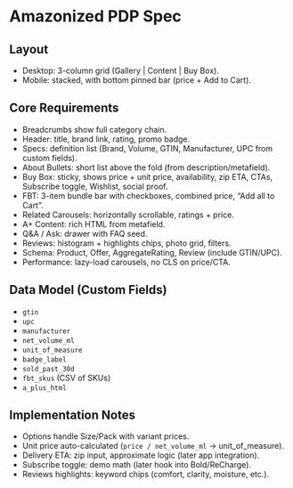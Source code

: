 # Amazonized PDP Spec

## Layout
- Desktop: 3-column grid (Gallery | Content | Buy Box).
- Mobile: stacked, with bottom pinned bar (price + Add to Cart).

## Core Requirements
- Breadcrumbs show full category chain.
- Header: title, brand link, rating, promo badge.
- Specs: definition list (Brand, Volume, GTIN, Manufacturer, UPC from custom fields).
- About Bullets: short list above the fold (from description/metafield).
- Buy Box: sticky, shows price + unit price, availability, zip ETA, CTAs, Subscribe toggle, Wishlist, social proof.
- FBT: 3-item bundle bar with checkboxes, combined price, “Add all to Cart”.
- Related Carousels: horizontally scrollable, ratings + price.
- A+ Content: rich HTML from metafield.
- Q&A / Ask: drawer with FAQ seed.
- Reviews: histogram + highlights chips, photo grid, filters.
- Schema: Product, Offer, AggregateRating, Review (include GTIN/UPC).
- Performance: lazy-load carousels, no CLS on price/CTA.

## Data Model (Custom Fields)
- `gtin`
- `upc`
- `manufacturer`
- `net_volume_ml`
- `unit_of_measure`
- `badge_label`
- `sold_past_30d`
- `fbt_skus` (CSV of SKUs)
- `a_plus_html`

## Implementation Notes
- Options handle Size/Pack with variant prices.
- Unit price auto-calculated (`price / net_volume_ml` → unit_of_measure).
- Delivery ETA: zip input, approximate logic (later app integration).
- Subscribe toggle: demo math (later hook into Bold/ReCharge).
- Reviews highlights: keyword chips (comfort, clarity, moisture, etc.).
